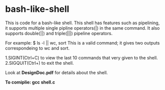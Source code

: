 # bash-like-shell

This is code for a bash-like shell. This shell has features such as pipelining, it supports multiple single pipline operators(|) in the same command. It also supports double(||) and triple(|||) pipeline operators.

For example:
  $ ls -l || wc, sort
  This is a valid command; it gives two outputs correspondeing to wc and sort.

1.SIGINT(Ctrl+C) to view the last 10 commands that very given to the shell.
2.SIGQUIT(Ctrl+\) to exit the shell.

Look at **DesignDoc.pdf** for details about the shell.

**To comiplie: gcc shell.c**
